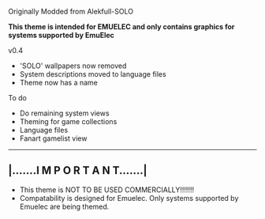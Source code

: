 Originally Modded from Alekfull-SOLO

**This theme is intended for EMUELEC and only contains graphics for systems supported by EmuElec**

v0.4
+ 'SOLO' wallpapers now removed
+ System descriptions moved to language files
+ Theme now has a name

To do

+ Do remaining system views
+ Theming for game collections
+ Language files
+ Fanart gamelist view


--------------------------------------------------------------
|.......I M P O R T A N T.......|
--------------------------------------------------------------

* This theme is NOT TO BE USED COMMERCIALLY!!!!!!!
* Compatability is designed for Emuelec. Only systems supported by Emuelec are being themed. 
